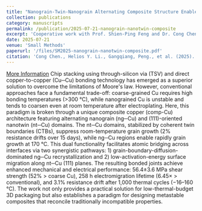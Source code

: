```yaml
---
title: "Nanograin‐Twin‐Nanograin Alternating Composite Structure Enable Improved Cross‐Interface Cu─ Cu Bonding at Low Thermal Budgets"
collection: publications
category: manuscripts
permalink: /publication/2025-07-21-nanograin-nanotwin-composite
excerpt: 'Cooperative work with Prof. Shien‐Ping Feng and Dr. Cong Chen'
date: 2025-07-21
venue: 'Small Methods'
paperurl: '/files/SM2025-nanograin-nanotwin-composite.pdf'
citation: 'Cong Chen., Helios Y. Li., Gangqiang, Peng., et al. (2025). &quot;Nanograin‐Twin‐Nanograin Alternating Composite Structure Enable Improved Cross‐Interface Cu─ Cu Bonding at Low Thermal Budgets.&quot; <i>Small Methods</i>. e00831.'
---
```


[More Information](https://doi.org/10.1002/smtd.202500831)
Chip stacking using through-silicon via (TSV) and direct copper-to-copper (Cu─Cu) bonding technology has emerged as a superior solution to overcome the limitations of Moore's law. However, conventional approaches face a fundamental trade-off: coarse-grained Cu requires high bonding temperatures (>300 °C), while nanograined Cu is unstable and tends to coarsen even at room temperature after electroplating. Here, this paradigm is broken through a unique composite copper (comp-Cu) architecture featuring alternating nanograin (ng─Cu) and (111)-oriented nanotwin (nt─Cu) domains. The nt─Cu domains, stabilized by coherent twin boundaries (CTBs), suppress room-temperature grain growth (2% resistance drifts over 15 days), while ng─Cu regions enable rapidly grain growth at 170 °C. This dual functionality facilitates atomic bridging across interfaces via two synergistic pathways: 1) grain-boundary-diffusion-dominated ng─Cu recrystallization and 2) low-activation-energy surface migration along nt─Cu (111) planes. The resulting bonded joints achieve enhanced mechanical and electrical performance: 56.4±3.6 MPa shear strength (52% > coarse Cu), 258 h electromigration lifetime (6.45× > conventional), and 3.1% resistance drift after 1,000 thermal cycles (−16–160 °C). The work not only provides a practical solution for low-thermal-budget 3D packaging but also establishes a paradigm for designing metastable composites that reconcile traditionally incompatible properties.